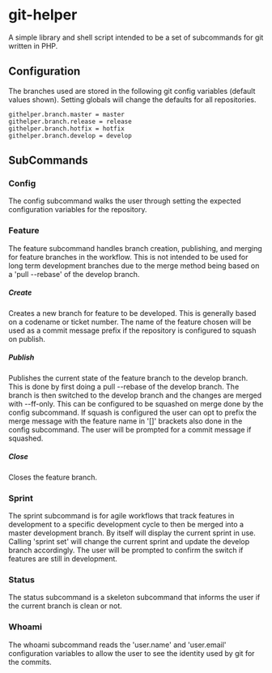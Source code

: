 git-helper
==========
A simple library and shell script intended to be a set of subcommands for git written in PHP.

## Configuration

The branches used are stored in the following git config variables (default values shown).  Setting globals will change the defaults for all repositories.

    githelper.branch.master = master
    githelper.branch.release = release
    githelper.branch.hotfix = hotfix
    githelper.branch.develop = develop

## SubCommands

### Config

The config subcommand walks the user through setting the expected configuration variables for the repository.

### Feature

The feature subcommand handles branch creation, publishing, and merging for feature branches in the workflow.  This is not intended to be used for long term development branches due to the merge method being based on a 'pull --rebase' of the develop branch.

##### Create

Creates a new branch for feature to be developed.  This is generally based on a codename or ticket number.  The name of the feature chosen will be used as a commit message prefix if the repository is configured to squash on publish.

##### Publish

Publishes the current state of the feature branch to the develop branch.  This is done by first doing a pull --rebase of the develop branch.  The branch is then switched to the develop branch and the changes are merged with --ff-only.  This can be configured to be squashed on merge done by the config subcommand.  If squash is configured the user can opt to prefix the merge message with the feature name in '[]' brackets also done in the config subcommand. The user will be prompted for a commit message if squashed.

##### Close

Closes the feature branch.

### Sprint

The sprint subcommand is for agile workflows that track features in development to a specific development cycle to then be merged into a master development branch.  By itself will display the current sprint in use.  Calling 'sprint set' will change the current sprint and update the develop branch accordingly.  The user will be prompted to confirm the switch if features are still in development.

### Status

The status subcommand is a skeleton subcommand that informs the user if the current branch is clean or not.

### Whoami

The whoami subcommand reads the 'user.name' and 'user.email' configuration variables to allow the user to see the identity used by git for the commits.
